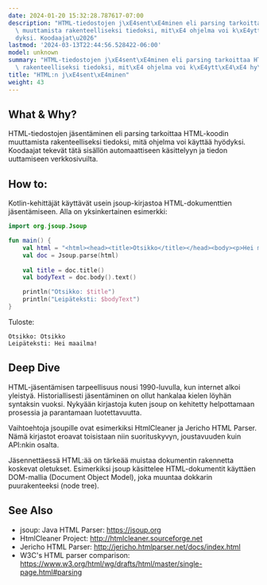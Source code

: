 ```yaml
---
date: 2024-01-20 15:32:28.787617-07:00
description: "HTML-tiedostojen j\xE4sent\xE4minen eli parsing tarkoittaa HTML-koodin\
  \ muuttamista rakenteelliseksi tiedoksi, mit\xE4 ohjelma voi k\xE4ytt\xE4\xE4 hy\xF6\
  dyksi. Koodaajat\u2026"
lastmod: '2024-03-13T22:44:56.528422-06:00'
model: unknown
summary: "HTML-tiedostojen j\xE4sent\xE4minen eli parsing tarkoittaa HTML-koodin muuttamista\
  \ rakenteelliseksi tiedoksi, mit\xE4 ohjelma voi k\xE4ytt\xE4\xE4 hy\xF6dyksi. Koodaajat\u2026"
title: "HTML:n j\xE4sent\xE4minen"
weight: 43
---
```


## What & Why?
HTML-tiedostojen jäsentäminen eli parsing tarkoittaa HTML-koodin muuttamista rakenteelliseksi tiedoksi, mitä ohjelma voi käyttää hyödyksi. Koodaajat tekevät tätä sisällön automaattiseen käsittelyyn ja tiedon uuttamiseen verkkosivuilta.

## How to:
Kotlin-kehittäjät käyttävät usein jsoup-kirjastoa HTML-dokumenttien jäsentämiseen. Alla on yksinkertainen esimerkki:

```Kotlin
import org.jsoup.Jsoup

fun main() {
    val html = "<html><head><title>Otsikko</title></head><body><p>Hei maailma!</p></body></html>"
    val doc = Jsoup.parse(html)
    
    val title = doc.title()
    val bodyText = doc.body().text()

    println("Otsikko: $title")
    println("Leipäteksti: $bodyText")
}
```
Tuloste:
```
Otsikko: Otsikko
Leipäteksti: Hei maailma!
```

## Deep Dive
HTML-jäsentämisen tarpeellisuus nousi 1990-luvulla, kun internet alkoi yleistyä. Historiallisesti jäsentäminen on ollut hankalaa kielen löyhän syntaksin vuoksi. Nykyään kirjastoja kuten jsoup on kehitetty helpottamaan prosessia ja parantamaan luotettavuutta.

Vaihtoehtoja jsoupille ovat esimerkiksi HtmlCleaner ja Jericho HTML Parser. Nämä kirjastot eroavat toisistaan niin suorituskyvyn, joustavuuden kuin API:nkin osalta.

Jäsennettäessä HTML:ää on tärkeää muistaa dokumentin rakennetta koskevat oletukset. Esimerkiksi jsoup käsittelee HTML-dokumentit käyttäen DOM-mallia (Document Object Model), joka muuntaa dokkarin puurakenteeksi (node tree).

## See Also
- jsoup: Java HTML Parser: https://jsoup.org
- HtmlCleaner Project: http://htmlcleaner.sourceforge.net 
- Jericho HTML Parser: http://jericho.htmlparser.net/docs/index.html
- W3C's HTML parser comparison: https://www.w3.org/html/wg/drafts/html/master/single-page.html#parsing
